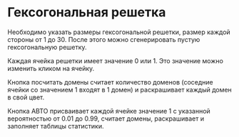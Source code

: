 # Гексогональная решетка

Необходимо указать размеры гексогональной решетки, размер каждой стороны от 1 до 30. После этого можно сгенерировать пустую гексогональную решетку.

Каждая ячейка решетки имеет значение 0 или 1. Это значение можно изменить кликом на ячейку.

Кнопка посчитать домены считает количество доменов (соседние ячейки со значением 1 входят в 1 домен) и раскрашивает каждый домен в свой цвет.

Кнопка АВТО присваивает каждой ячейке значение 1 с указанной вероятностью от 0.01 до 0.99, считает домены, раскрашивает и заполняет таблицы статистики.
